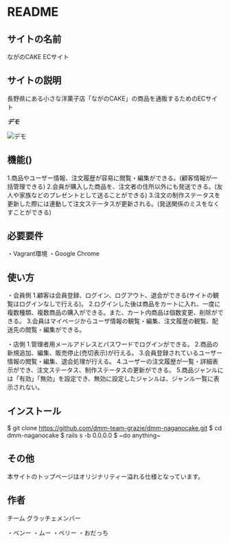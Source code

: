 # README

## サイトの名前

ながのCAKE ECサイト

## サイトの説明

長野県にある小さな洋菓子店「ながのCAKE」の商品を通販するためのECサイト

***デモ***

![デモ](https://image-url.gif)

## 機能()

1.商品やユーザー情報、注文履歴が容易に閲覧・編集ができる。(顧客情報が一括管理できる)
2.会員が購入した商品を、注文者の住所以外にも発送できる。(友人や家族などのプレゼントとして送ることができる)
3.注文の制作ステータスを更新した際には連動して注文ステータスが更新される。(発送関係のミスをなくすことができる)


## 必要要件

・Vagrant環境
・Google Chrome

## 使い方

・会員側
1.顧客は会員登録、ログイン、ログアウト、退会ができる(サイトの観覧はログインなしで行える)。
2.ログインした後は商品をカートに入れ、一度に複数種類、複数商品の購入ができる。また、カート内商品は個数変更、削除ができる。
3.会員はマイページからユーザ情報の観覧・編集、注文履歴の観覧、配送先の閲覧・編集ができる。

・店側
1.管理者用メールアドレスとパスワードでログインができる。
2.商品の新規追加、編集、販売停止(売切表示)が行える。
3.会員登録されているユーザー情報の閲覧・編集、退会処理が行える。
4.ユーザーの注文履歴が一覧・詳細表示ができ、注文ステータス、制作ステータスの更新ができる。
5.商品ジャンルには「有効」「無効」を設定でき、無効に設定したジャンルは、ジャンル一覧に表示されない。

## インストール

$ git clone https://github.com/dmm-team-grazie/dmm-naganocake.git
$ cd dmm-naganocake
$ rails s -b 0.0.0.0
$ ~do anything~


## その他
本サイトのトップページはオリジナリティー溢れる仕様となっています。


## 作者

チーム グラッチェメンバー

・ベンー
・ムー
・ペリー
・おだっち
